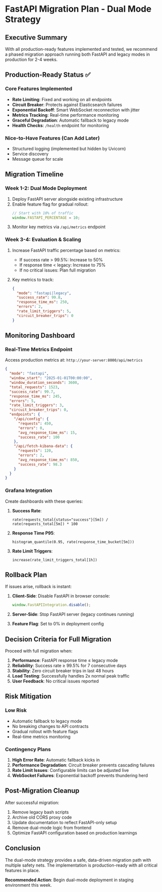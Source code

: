 # FastAPI Migration Plan - Dual Mode Strategy

## Executive Summary

With all production-ready features implemented and tested, we recommend a phased migration approach running both FastAPI and legacy modes in production for 2-4 weeks.

## Production-Ready Status ✅

### Core Features Implemented
- **Rate Limiting**: Fixed and working on all endpoints
- **Circuit Breaker**: Protects against Elasticsearch failures
- **Exponential Backoff**: Smart WebSocket reconnection with jitter
- **Metrics Tracking**: Real-time performance monitoring
- **Graceful Degradation**: Automatic fallback to legacy mode
- **Health Checks**: `/health` endpoint for monitoring

### Nice-to-Have Features (Can Add Later)
- Structured logging (implemented but hidden by Uvicorn)
- Service discovery
- Message queue for scale

## Migration Timeline

### Week 1-2: Dual Mode Deployment
1. Deploy FastAPI server alongside existing infrastructure
2. Enable feature flag for gradual rollout:
   ```javascript
   // Start with 10% of traffic
   window.FASTAPI_PERCENTAGE = 10;
   ```
3. Monitor key metrics via `/api/metrics` endpoint

### Week 3-4: Evaluation & Scaling
1. Increase FastAPI traffic percentage based on metrics:
   - If success rate > 99.5%: Increase to 50%
   - If response time < legacy: Increase to 75%
   - If no critical issues: Plan full migration

2. Key metrics to track:
   ```json
   {
     "mode": "fastapi|legacy",
     "success_rate": 99.8,
     "response_time_ms": 250,
     "errors": 2,
     "rate_limit_triggers": 5,
     "circuit_breaker_trips": 0
   }
   ```

## Monitoring Dashboard

### Real-Time Metrics Endpoint
Access production metrics at: `http://your-server:8000/api/metrics`

```json
{
  "mode": "fastapi",
  "window_start": "2025-01-01T00:00:00",
  "window_duration_seconds": 3600,
  "total_requests": 1523,
  "success_rate": 99.7,
  "response_time_ms": 245,
  "errors": 5,
  "rate_limit_triggers": 3,
  "circuit_breaker_trips": 0,
  "endpoints": {
    "/api/config": {
      "requests": 450,
      "errors": 0,
      "avg_response_time_ms": 15,
      "success_rate": 100
    },
    "/api/fetch-kibana-data": {
      "requests": 120,
      "errors": 2,
      "avg_response_time_ms": 850,
      "success_rate": 98.3
    }
  }
}
```

### Grafana Integration
Create dashboards with these queries:

1. **Success Rate**:
   ```promql
   rate(requests_total{status="success"}[5m]) / rate(requests_total[5m]) * 100
   ```

2. **Response Time P95**:
   ```promql
   histogram_quantile(0.95, rate(response_time_bucket[5m]))
   ```

3. **Rate Limit Triggers**:
   ```promql
   increase(rate_limit_triggers_total[1h])
   ```

## Rollback Plan

If issues arise, rollback is instant:

1. **Client-Side**: Disable FastAPI in browser console:
   ```javascript
   window.FastAPIIntegration.disable();
   ```

2. **Server-Side**: Stop FastAPI server (legacy continues running)

3. **Feature Flag**: Set to 0% in deployment config

## Decision Criteria for Full Migration

Proceed with full migration when:

1. **Performance**: FastAPI response time ≤ legacy mode
2. **Reliability**: Success rate ≥ 99.5% for 7 consecutive days
3. **Stability**: Zero circuit breaker trips in last 48 hours
4. **Load Testing**: Successfully handles 2x normal peak traffic
5. **User Feedback**: No critical issues reported

## Risk Mitigation

### Low Risk
- Automatic fallback to legacy mode
- No breaking changes to API contracts
- Gradual rollout with feature flags
- Real-time metrics monitoring

### Contingency Plans
1. **High Error Rate**: Automatic fallback kicks in
2. **Performance Degradation**: Circuit breaker prevents cascading failures
3. **Rate Limit Issues**: Configurable limits can be adjusted live
4. **WebSocket Failures**: Exponential backoff prevents thundering herd

## Post-Migration Cleanup

After successful migration:

1. Remove legacy bash scripts
2. Archive old CORS proxy code
3. Update documentation to reflect FastAPI-only setup
4. Remove dual-mode logic from frontend
5. Optimize FastAPI configuration based on production learnings

## Conclusion

The dual-mode strategy provides a safe, data-driven migration path with multiple safety nets. The implementation is production-ready with all critical features in place.

**Recommended Action**: Begin dual-mode deployment in staging environment this week. 